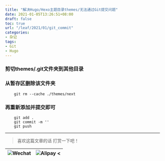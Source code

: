 ```yaml
---
title: "解决Hugo/Hexo主题目录themes/无法通过Git提交问题"
date: 2021-01-05T13:26:51+08:00
draft: false
toc: true
url: "/leaf/2021/01/git_commit"
categories: 
- 杂记
tags: 
- Git
- Hugo
---
```

### 剪切themes/.git文件夹到其他目录  
### 从暂存区删除该文件夹  
```
    git rm --cache ./themes/next
```
### 再重新添加并提交即可  
```
    git add .
    git commit -m ''
    git push
```
___
> 喜欢这篇文章的话 打赏一下吧！ 

| ![Wechat](/images/pay/eb05acdaec967.png)  | ![Alipay <](/images/pay/0831de845.png) |
| --------   | -----:  |

